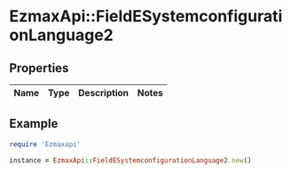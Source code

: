 # EzmaxApi::FieldESystemconfigurationLanguage2

## Properties

| Name | Type | Description | Notes |
| ---- | ---- | ----------- | ----- |

## Example

```ruby
require 'Ezmaxapi'

instance = EzmaxApi::FieldESystemconfigurationLanguage2.new()
```

